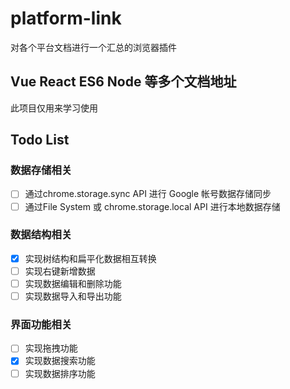 # platform-link

对各个平台文档进行一个汇总的浏览器插件

## Vue React ES6 Node 等多个文档地址

此项目仅用来学习使用

## Todo List

### 数据存储相关

- [ ] 通过chrome.storage.sync API 进行 Google 帐号数据存储同步
- [ ] 通过File System 或 chrome.storage.local API 进行本地数据存储

### 数据结构相关

- [x] 实现树结构和扁平化数据相互转换
- [ ] 实现右键新增数据
- [ ] 实现数据编辑和删除功能
- [ ] 实现数据导入和导出功能

### 界面功能相关

- [ ] 实现拖拽功能
- [x] 实现数据搜索功能
- [ ] 实现数据排序功能

